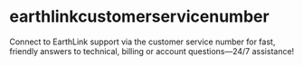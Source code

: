 # earthlinkcustomerservicenumber
Connect to EarthLink support via the customer service number for fast, friendly answers to technical, billing or account questions—24/7 assistance!

